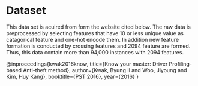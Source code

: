 # Dataset
This data set is acuired from form the website cited below. The raw data is preprocessed by selecting features that have 10 or less unique value as catagorical feature and one-hot encode them. In addition new feature formation is conducted by crossing features and 2094 feature are formed. Thus, this data contain more than 94,000 instances with 2094 features. 

@inproceedings{kwak2016know,
title={Know your master: Driver Profiling-based Anti-theft method},
author={Kwak, Byung Il and Woo, Jiyoung and Kim, Huy Kang},
booktitle={PST 2016},
year={2016}
}
